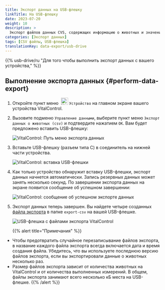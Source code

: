 ```yaml
---
title: Экспорт данных на USB-флешку
linkTitle: На USB-флешку
date: 2023-07-20
weight: 10
description: >
  Экспорт файлов данных CVS, содержащих информацию о животных и значения измерений, сохраненных на устройстве VitalControl, на USB-флешку.
categories: [Экспорт данных]
tags: [CSV файлы, USB-флешка]
translationKey: data-export/usb-drive
---
```

{{% usb-drive/ru "Для того чтобы выполнить экспорт данных с вашего устройства," %}}

## Выполнение экспорта данных {#perform-data-export}	
 
1. Откройте пункт меню &nbsp;<img src="/icons/device.svg" width="23" align="bottom" alt="Устройство" /> `Устройство` на главном экране вашего устройства VitalControl.

2. Вызовите подменю `Управление данными`, выберите пункт меню `Экспорт данных о животных (csv)` и подтвердите нажатием `OK`. Вам будет предложено вставить USB-флешку:

   ![VitalControl: Путь меню экспорта данных](../images/data-export.png "Вызов экспорта данных")

3. Вставьте USB-флешку (разъем типа C) в соединитель на нижней части устройства.

   ![VitalControl: вставка USB-флешки](/images/firmware/update/plug-in-dual-usb-stick.svg "Вставка USB-флешки")

4. Как только устройство обнаружит вставку USB-флешки, экспорт данных начнется автоматически. Запись резервных данных может занять несколько секунд. По завершении экспорта данных на экране появится сообщение об успешном завершении:

   ![VitalControl: сообщение об успешном экспорте данных](../images/success-data-export.png "Успешный экспорт данных")

5. Экспорт данных теперь завершен. Вы найдете четыре созданных [файла экспорта](../export-files/) в папке `export-csv` на вашей USB-флешке.

   ![USB-флешка с файлами экспорта VitalControl](../images/export-files.png "Файлы экспорта на USB-флешке")

   {{% alert title="Примечания" %}}
  - Чтобы предотвратить случайное перезаписывание файлов экспорта, в название каждого файла экспорта всегда включается дата и время создания файла. Убедитесь, что вы используете последнюю версию файлов экспорта, если вы экспортировали данные о животных несколько раз.
  - Размер файлов экспорта зависит от количества животных на VitalControl и от количества выполненных измерений. В общем, файлы экспорта занимают всего несколько кБ места на USB-флешке.
   {{% /alert %}}
